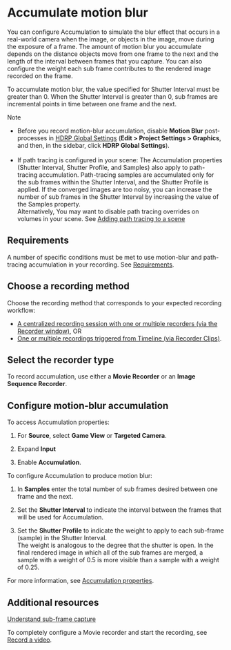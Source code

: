 # Accumulate motion blur

You can configure Accumulation to simulate the blur effect that occurs in a real-world camera when the image, or objects in the image, move during the exposure of a frame. The amount of motion blur you accumulate depends on the distance objects move from one frame to the next and the length of the interval between frames that you capture. You can also configure the weight each sub frame contributes to the rendered image recorded on the frame.

To accumulate motion blur, the value specified for Shutter Interval must be greater than 0.
When the Shutter Interval is greater than 0, sub frames are incremental points in time between one frame and the next.

>[!NOTE]
* Before you record motion-blur accumulation, disable **Motion Blur** post-processes in [HDRP Global Settings](https://docs.unity3d.com/Packages/com.unity.render-pipelines.high-definition@latest/index.html?subfolder=/manual/Default-Settings-Window.html) (**Edit > Project Settings > Graphics**, and then, in the sidebar, click **HDRP Global Settings**).<br/><br/>  
* If path tracing is configured in your scene: The Accumulation properties (Shutter Interval, Shutter Profile, and Samples) also apply to path-tracing accumulation. Path-tracing samples are accumulated only for the sub frames within the Shutter Interval, and the Shutter Profile is applied. If the converged images are too noisy, you can increase the number of sub frames in the Shutter Interval by increasing the value of the Samples property. <br/>Alternatively, You may want to disable path tracing overrides on volumes in your scene. See [Adding path tracing to a scene](https://docs.unity3d.com/Packages/com.unity.render-pipelines.high-definition@latest/index.html?subfolder=/manual/Ray-Tracing-Path-Tracing.html%23adding-path-tracing-to-a-scene)

## Requirements
A number of specific conditions must be met to use motion-blur and path-tracing accumulation in your recording. See [Requirements](RecordingAccumulation.md#requirements).

## Choose a recording method

Choose the recording method that corresponds to your expected recording workflow:
* [A centralized recording session with one or multiple recorders (via the Recorder window)](get-started-recorder-window.md), OR
* [One or multiple recordings triggered from Timeline (via Recorder Clips)](get-started-timeline-track.md).

## Select the recorder type

To record accumulation, use either a **Movie Recorder** or an **Image Sequence Recorder**.

## Configure motion-blur accumulation

To access Accumulation properties:  

1. For **Source**, select **Game View** or **Targeted Camera**.

2. Expand **Input**

3. Enable **Accumulation**.

To configure Accumulation to produce motion blur:

1. In **Samples** enter the total number of sub frames desired between one frame and the next.

2. Set the **Shutter Interval** to indicate the interval between the frames that will be used for Accumulation.

3. Set the **Shutter Profile** to indicate the weight to apply to each sub-frame (sample) in the Shutter Interval. <br/>
The weight is analogous to the degree that the shutter is open. In the final rendered image in which all of the sub frames are merged, a sample with a weight of 0.5 is more visible than a sample with a weight of 0.25.

For more information, see [Accumulation properties](RecorderAccumulationProperties.md).

## Additional resources

[Understand sub-frame capture](RecorderAccumulationUnderstandSubFrameCapture.md)

To completely configure a Movie recorder and start the recording, see [Record a video](recordingVideo.md).
